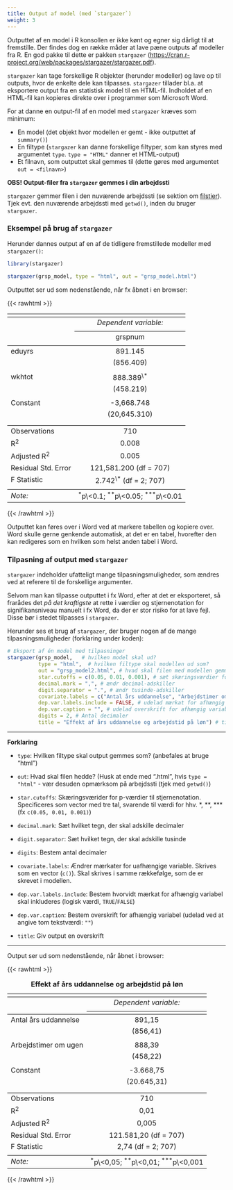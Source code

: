 ```yaml
---
title: Output af model (med `stargazer`)
weight: 3
---
```

Outputtet af en model i R konsollen er ikke kønt og egner sig dårligt
til at fremstille. Der findes dog en række måder at lave pæne outputs af
modeller fra R. En god pakke til dette er pakken `stargazer`
(https://cran.r-project.org/web/packages/stargazer/stargazer.pdf).

`stargazer` kan tage forskellige R objekter (herunder modeller) og lave
op til outputs, hvor de enkelte dele kan tilpasses. `stargazer` tillader
bl.a. at eksportere output fra en statistisk model til en HTML-fil.
Indholdet af en HTML-fil kan kopieres direkte over i programmer som
Microsoft Word.

For at danne en output-fil af en model med `stargazer` kræves som
minimum:

- En model (det objekt hvor modellen er gemt - ikke outputtet af
  `summary()`)
- En filtype (`stargazer` kan danne forskellige filtyper, som kan styres
  med argumentet `type`. `type = "HTML"` danner et HTML-output)
- Et filnavn, som outputtet skal gemmes til (dette gøres med argumentet
  `out = <filnavn>`)

**OBS! Output-filer fra `stargazer` gemmes i din arbejdssti**

`stargazer` gemmer filen i den nuværende arbejdssti (se sektion om
[filstier](https://rolflund.github.io/4semesterR/pakker-og-rstudio/stier/)).
Tjek evt. den nuværende arbejdssti med `getwd()`, inden du bruger
`stargazer`.

### Eksempel på brug af `stargazer`

Herunder dannes output af en af de tidligere fremstillede modeller med
`stargazer()`:

``` r
library(stargazer)

stargazer(grsp_model, type = "html", out = "grsp_model.html")
```

Outputtet ser ud som nedenstående, når fx åbnet i en browser:

{{< rawhtml >}}

<table style="text-align:center">
<tr>
<td colspan="2" style="border-bottom: 1px solid black">
</td>
</tr>
<tr>
<td style="text-align:left">
</td>
<td>
<em>Dependent variable:</em>
</td>
</tr>
<tr>
<td>
</td>
<td colspan="1" style="border-bottom: 1px solid black">
</td>
</tr>
<tr>
<td style="text-align:left">
</td>
<td>
grspnum
</td>
</tr>
<tr>
<td colspan="2" style="border-bottom: 1px solid black">
</td>
</tr>
<tr>
<td style="text-align:left">
eduyrs
</td>
<td>
891.145
</td>
</tr>
<tr>
<td style="text-align:left">
</td>
<td>
(856.409)
</td>
</tr>
<tr>
<td style="text-align:left">
</td>
<td>
</td>
</tr>
<tr>
<td style="text-align:left">
wkhtot
</td>
<td>
888.389<sup>\*</sup>
</td>
</tr>
<tr>
<td style="text-align:left">
</td>
<td>
(458.219)
</td>
</tr>
<tr>
<td style="text-align:left">
</td>
<td>
</td>
</tr>
<tr>
<td style="text-align:left">
Constant
</td>
<td>
-3,668.748
</td>
</tr>
<tr>
<td style="text-align:left">
</td>
<td>
(20,645.310)
</td>
</tr>
<tr>
<td style="text-align:left">
</td>
<td>
</td>
</tr>
<tr>
<td colspan="2" style="border-bottom: 1px solid black">
</td>
</tr>
<tr>
<td style="text-align:left">
Observations
</td>
<td>
710
</td>
</tr>
<tr>
<td style="text-align:left">
R<sup>2</sup>
</td>
<td>
0.008
</td>
</tr>
<tr>
<td style="text-align:left">
Adjusted R<sup>2</sup>
</td>
<td>
0.005
</td>
</tr>
<tr>
<td style="text-align:left">
Residual Std. Error
</td>
<td>
121,581.200 (df = 707)
</td>
</tr>
<tr>
<td style="text-align:left">
F Statistic
</td>
<td>
2.742<sup>\*</sup> (df = 2; 707)
</td>
</tr>
<tr>
<td colspan="2" style="border-bottom: 1px solid black">
</td>
</tr>
<tr>
<td style="text-align:left">
<em>Note:</em>
</td>
<td style="text-align:right">
<sup>*</sup>p\<0.1; <sup>**</sup>p\<0.05; <sup>***</sup>p\<0.01
</td>
</tr>
</table>

{{< /rawhtml >}}

Outputtet kan føres over i Word ved at markere tabellen og kopiere over.
Word skulle gerne genkende automatisk, at det er en tabel, hvorefter den
kan redigeres som en hvilken som helst anden tabel i Word.

### Tilpasning af output med `stargazer`

`stargazer` indeholder ufatteligt mange tilpasningsmuligheder, som
ændres ved at referere til de forskellige argumenter.

Selvom man kan tilpasse outputtet i fx Word, efter at det er
eksporteret, så frarådes det *på det kraftigste* at rette i værdier og
stjernenotation for signifikansniveau manuelt i fx Word, da der er stor
risiko for at lave fejl. Disse bør i stedet tilpasses i `stargazer`.

Herunder ses et brug af `stargazer`, der bruger nogen af de mange
tilpasningsmuligheder (forklaring under koden):

``` r
# Eksport af én model med tilpasninger
stargazer(grsp_model,   # hvilken model skal ud?
          type = "html",  # hvilken filtype skal modellen ud som?
          out = "grsp_model2.html", # hvad skal filen med modellen gemmes som? (husk arbejdssti/working directory)
          star.cutoffs = c(0.05, 0.01, 0.001), # sæt skæringsværdier for stjernemarkeringer for p-værdier
          decimal.mark = ",", # ændr decimal-adskiller
          digit.separator = ".", # ændr tusinde-adskiller
          covariate.labels = c("Antal års uddannelse", "Arbejdstimer om ugen"), # mærkater for uafhængige variable (obs på rækkefølge - samme som i model)
          dep.var.labels.include = FALSE, # udelad mærkat for afhængig variabel
          dep.var.caption = "", # udelad overskrift for afhængig variabel
          digits = 2, # Antal decimaler
          title = "Effekt af års uddannelse og arbejdstid på løn") # titel
```

------------------------------------------------------------------------

**Forklaring**

- `type`: Hvilken filtype skal output gemmes som? (anbefales at bruge
  “html”)

- `out`: Hvad skal filen hedde? (Husk at ende med “.html”, hvis
  `type = "html"` - vær desuden opmærksom på arbejdssti (tjek med
  `getwd()`)

- `star.cutoffs`: Skæringsværider for p-værdier til stjernenotation.
  Specificeres som vector med tre tal, svarende til værdi for hhv. \*,
  \*\*, \*\*\* (fx `c(0.05, 0.01, 0.001)`)

- `decimal.mark`: Sæt hvilket tegn, der skal adskille decimaler

- `digit.separator`: Sæt hvilket tegn, der skal adskille tusinde

- `digits`: Bestem antal decimaler

- `covariate.labels`: Ændrer mærkater for uafhængige variable. Skrives
  som en vector (`c()`). Skal skrives i samme rækkefølge, som de er
  skrevet i modellen.

- `dep.var.labels.include`: Bestem hvorvidt mærkat for afhængig variabel
  skal inkluderes (logisk værdi, `TRUE`/`FALSE`)

- `dep.var.caption`: Bestem overskrift for afhængig variabel (udelad ved
  at angive tom tekstværdi: `""`)

- `title`: Giv output en overskrift

------------------------------------------------------------------------

Output ser ud som nedenstående, når åbnet i browser:

{{< rawhtml >}}

<table style="text-align:center">
<caption>
<strong>Effekt af års uddannelse og arbejdstid på løn</strong>
</caption>
<tr>
<td colspan="2" style="border-bottom: 1px solid black">
</td>
</tr>
<tr>
<td style="text-align:left">
</td>
<td>
<em>Dependent variable:</em>
</td>
</tr>
<tr>
<td>
</td>
<td colspan="1" style="border-bottom: 1px solid black">
</td>
</tr>
<tr>
<td colspan="2" style="border-bottom: 1px solid black">
</td>
</tr>
<tr>
<td style="text-align:left">
Antal års uddannelse
</td>
<td>
891,15
</td>
</tr>
<tr>
<td style="text-align:left">
</td>
<td>
(856,41)
</td>
</tr>
<tr>
<td style="text-align:left">
</td>
<td>
</td>
</tr>
<tr>
<td style="text-align:left">
Arbejdstimer om ugen
</td>
<td>
888,39
</td>
</tr>
<tr>
<td style="text-align:left">
</td>
<td>
(458,22)
</td>
</tr>
<tr>
<td style="text-align:left">
</td>
<td>
</td>
</tr>
<tr>
<td style="text-align:left">
Constant
</td>
<td>
-3.668,75
</td>
</tr>
<tr>
<td style="text-align:left">
</td>
<td>
(20.645,31)
</td>
</tr>
<tr>
<td style="text-align:left">
</td>
<td>
</td>
</tr>
<tr>
<td colspan="2" style="border-bottom: 1px solid black">
</td>
</tr>
<tr>
<td style="text-align:left">
Observations
</td>
<td>
710
</td>
</tr>
<tr>
<td style="text-align:left">
R<sup>2</sup>
</td>
<td>
0,01
</td>
</tr>
<tr>
<td style="text-align:left">
Adjusted R<sup>2</sup>
</td>
<td>
0,005
</td>
</tr>
<tr>
<td style="text-align:left">
Residual Std. Error
</td>
<td>
121.581,20 (df = 707)
</td>
</tr>
<tr>
<td style="text-align:left">
F Statistic
</td>
<td>
2,74 (df = 2; 707)
</td>
</tr>
<tr>
<td colspan="2" style="border-bottom: 1px solid black">
</td>
</tr>
<tr>
<td style="text-align:left">
<em>Note:</em>
</td>
<td style="text-align:right">
<sup>*</sup>p\<0,05; <sup>**</sup>p\<0,01; <sup>***</sup>p\<0,001
</td>
</tr>
</table>

{{< /rawhtml >}}